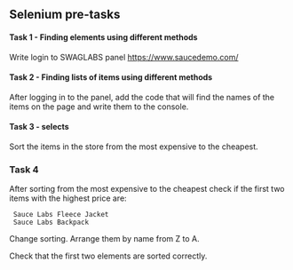 ## Selenium pre-tasks

#### Task 1 - Finding elements using different methods
Write login to SWAGLABS panel https://www.saucedemo.com/

#### Task 2 - Finding lists of items using different methods
After logging in to the panel, add the code that will find the names of the items on the page and write them to the console.


#### Task 3 - selects
Sort the items in the store from the most expensive to the cheapest.

### Task 4
After sorting from the most expensive to the cheapest check if the first two items with the highest price are:

     Sauce Labs Fleece Jacket
     Sauce Labs Backpack

Change sorting. Arrange them by name from Z to A. 

Check that the first two elements are sorted correctly.